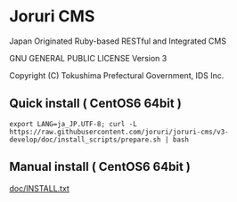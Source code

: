 Joruri CMS
==========

Japan Originated Ruby-based RESTful and Integrated CMS

GNU GENERAL PUBLIC LICENSE Version 3

Copyright (C) Tokushima Prefectural Government, IDS Inc.


## Quick install ( CentOS6 64bit )

    export LANG=ja_JP.UTF-8; curl -L https://raw.githubusercontent.com/joruri/joruri-cms/v3-develop/doc/install_scripts/prepare.sh | bash

## Manual install ( CentOS6 64bit )

[doc/INSTALL.txt](doc/INSTALL.txt)
